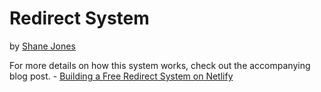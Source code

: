# Redirect System
by [Shane Jones](https://shanejones.co.uk/?utm_source=GitHub&utm_medium=Read+Me&utm_campaign=Redirect+System)

For more details on how this system works, check out the accompanying blog post. - [Building a Free Redirect System on Netlify](
https://shanejones.co.uk/blog/building-a-free-redirect-system-on-netlify/?utm_source=GitHub&utm_medium=Read+Me&utm_campaign=Redirect+System)